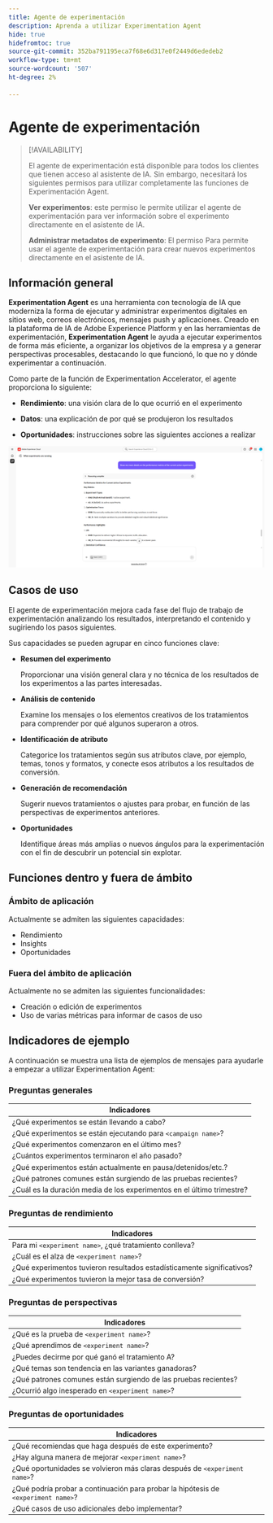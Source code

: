 ```yaml
---
title: Agente de experimentación
description: Aprenda a utilizar Experimentation Agent
hide: true
hidefromtoc: true
source-git-commit: 352ba791195eca7f68e6d317e0f2449d6ededeb2
workflow-type: tm+mt
source-wordcount: '507'
ht-degree: 2%

---
```


# Agente de experimentación

>[!AVAILABILITY]
>
>El agente de experimentación está disponible para todos los clientes que tienen acceso al asistente de IA. Sin embargo, necesitará los siguientes permisos para utilizar completamente las funciones de Experimentación Agent.
>
>**Ver experimentos**: este permiso le permite utilizar el agente de experimentación para ver información sobre el experimento directamente en el asistente de IA.
>
>**Administrar metadatos de experimento**: El permiso Para permite usar el agente de experimentación para crear nuevos experimentos directamente en el asistente de IA.

## Información general

**Experimentation Agent** es una herramienta con tecnología de IA que moderniza la forma de ejecutar y administrar experimentos digitales en sitios web, correos electrónicos, mensajes push y aplicaciones. Creado en la plataforma de IA de Adobe Experience Platform y en las herramientas de experimentación, **Experimentation Agent** le ayuda a ejecutar experimentos de forma más eficiente, a organizar los objetivos de la empresa y a generar perspectivas procesables, destacando lo que funcionó, lo que no y dónde experimentar a continuación.

Como parte de la función de Experimentation Accelerator, el agente proporciona lo siguiente:

* **Rendimiento**: una visión clara de lo que ocurrió en el experimento

* **Datos**: una explicación de por qué se produjeron los resultados

* **Oportunidades**: instrucciones sobre las siguientes acciones a realizar

![Muestra para el agente de experimentación](./images/experiment/experiment-agent.png)

## Casos de uso

El agente de experimentación mejora cada fase del flujo de trabajo de experimentación analizando los resultados, interpretando el contenido y sugiriendo los pasos siguientes.

Sus capacidades se pueden agrupar en cinco funciones clave:

* **Resumen del experimento**

  Proporcionar una visión general clara y no técnica de los resultados de los experimentos a las partes interesadas.

* **Análisis de contenido**

  Examine los mensajes o los elementos creativos de los tratamientos para comprender por qué algunos superaron a otros.

* **Identificación de atributo**

  Categorice los tratamientos según sus atributos clave, por ejemplo, temas, tonos y formatos, y conecte esos atributos a los resultados de conversión.

* **Generación de recomendación**

  Sugerir nuevos tratamientos o ajustes para probar, en función de las perspectivas de experimentos anteriores.

* **Oportunidades**

  Identifique áreas más amplias o nuevos ángulos para la experimentación con el fin de descubrir un potencial sin explotar.

## Funciones dentro y fuera de ámbito

### **Ámbito de aplicación**

Actualmente se admiten las siguientes capacidades:

* Rendimiento
* Insights
* Oportunidades

### **Fuera del ámbito de aplicación**

Actualmente no se admiten las siguientes funcionalidades:

* Creación o edición de experimentos
* Uso de varias métricas para informar de casos de uso

## Indicadores de ejemplo

A continuación se muestra una lista de ejemplos de mensajes para ayudarle a empezar a utilizar Experimentation Agent:

### Preguntas generales

| Indicadores |
|-|
| ¿Qué experimentos se están llevando a cabo? |
| ¿Qué experimentos se están ejecutando para `<campaign name>`? |
| ¿Qué experimentos comenzaron en el último mes? |
| ¿Cuántos experimentos terminaron el año pasado? |
| ¿Qué experimentos están actualmente en pausa/detenidos/etc.? |
| ¿Qué patrones comunes están surgiendo de las pruebas recientes? |
| ¿Cuál es la duración media de los experimentos en el último trimestre? |

### Preguntas de rendimiento

| Indicadores |
|-|
| Para mi `<experiment name>`, ¿qué tratamiento conlleva? |
| ¿Cuál es el alza de `<experiment name>`? |
| ¿Qué experimentos tuvieron resultados estadísticamente significativos? |
| ¿Qué experimentos tuvieron la mejor tasa de conversión? |

### Preguntas de perspectivas

| Indicadores |
|-|
| ¿Qué es la prueba de `<experiment name>`? |
| ¿Qué aprendimos de `<experiment name>`? |
| ¿Puedes decirme por qué ganó el tratamiento A? |
| ¿Qué temas son tendencia en las variantes ganadoras? |
| ¿Qué patrones comunes están surgiendo de las pruebas recientes? |
| ¿Ocurrió algo inesperado en `<experiment name>`? |

### Preguntas de oportunidades

| Indicadores |
|-|
| ¿Qué recomiendas que haga después de este experimento? |
| ¿Hay alguna manera de mejorar `<experiment name>`? |
| ¿Qué oportunidades se volvieron más claras después de `<experiment name>`? |
| ¿Qué podría probar a continuación para probar la hipótesis de `<experiment name>`? |
| ¿Qué casos de uso adicionales debo implementar? |
